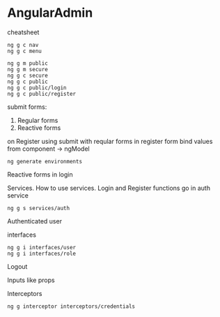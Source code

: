 # AngularAdmin

cheatsheet

```
ng g c nav
ng g c menu

ng g m public
ng g m secure
ng g c secure
ng g c public
ng g c public/login
ng g c public/register
```

submit forms:

1. Regular forms
2. Reactive forms

on Register using submit with reqular forms in register form
bind values from component -> ngModel

```
ng generate environments
```

Reactive forms in login

Services. How to use services. Login and Register functions go in auth service

```
ng g s services/auth
```

Authenticated user

interfaces

```
ng g i interfaces/user
ng g i interfaces/role
```

Logout

Inputs like props

Interceptors

```
ng g interceptor interceptors/credentials
```
